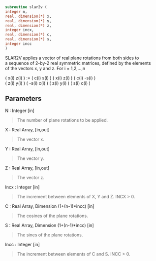 ```fortran  
subroutine slar2v (  
integer n,  
real, dimension(*) x,  
real, dimension(*) y,  
real, dimension(*) z,  
integer incx,  
real, dimension(*) c,  
real, dimension(*) s,  
integer incc  
)  
```  
  
SLAR2V applies a vector of real plane rotations from both sides to  
a sequence of 2-by-2 real symmetric matrices, defined by the elements  
of the vectors x, y and z. For i = 1,2,...,n  
  
( x(i)  z(i) ) := (  c(i)  s(i) ) ( x(i)  z(i) ) ( c(i) -s(i) )  
( z(i)  y(i) )    ( -s(i)  c(i) ) ( z(i)  y(i) ) ( s(i)  c(i) )  
  
## Parameters  
N : Integer [in]  
> The number of plane rotations to be applied.  
  
X : Real Array, [in,out]  
> The vector x.  
  
Y : Real Array, [in,out]  
> The vector y.  
  
Z : Real Array, [in,out]  
> The vector z.  
  
Incx : Integer [in]  
> The increment between elements of X, Y and Z. INCX > 0.  
  
C : Real Array, Dimension (1+(n-1)*incc) [in]  
> The cosines of the plane rotations.  
  
S : Real Array, Dimension (1+(n-1)*incc) [in]  
> The sines of the plane rotations.  
  
Incc : Integer [in]  
> The increment between elements of C and S. INCC > 0.  
  
